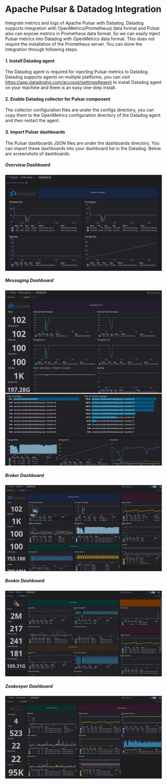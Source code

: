 # Apache Pulsar & Datadog Integration

Integrate metrics and logs of Apache Pulsar with Datadog. Datadog supports integration with OpenMetrics(Prometheus) data format and Pulsar also can expose metrics in Prometheus data format. So we can easily inject Pulsar metrics into Datadog with OpenMetrics data format. This does not require the installation of the Prometheus server. You can done the integration through following steps:

#### 1. Install Datadog agent

The Datadog agent is required for injecting Pulsar metrics to Datadog. Datadog supports agents on multiple platforms, you can visit https://app.datadoghq.com/account/settings#agent to install Datadog agent on your machine and there is an easy one-step install.

#### 2. Enable Datadog collector for Pulsar component

The collector configuration files are under the configs directory, you can copy them to the OpenMetrics configuration directory of the Datadog agent and then restart the agent.

#### 3. Import Pulsar dashboards

The Pulsar dashboards JSON files are under the dashboards directory. You can import these dashboards into your dashboard list in the Datadog. Below are screenshots of  dashboards:

##### Overview Dashboard

![Overview](images/Overview.png)

##### Messaging Dashboard

![Messaging-1](images/Messaging-1.png)
![Messaging-2](images/Messaging-2.png)

##### Broker Dashboard

#### ![Broker](images/Broker.png)

##### Bookie Dashboard

![Bookie](images/Bookie.png)

##### Zookeeper Dashboard

![Zookeeper](images/Zookeeper.png)

